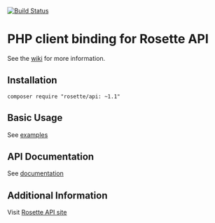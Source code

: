 [![Build Status](https://travis-ci.org/rosette-api/php.svg?branch=master)](https://travis-ci.org/rosette-api/php)

PHP client binding for Rosette API
==================================

See the [wiki](https://github.com/rosette-api/php/wiki) for more information.

Installation
------------

`composer require "rosette/api: ~1.1"`

Basic Usage
-----------

See [examples](examples)

API Documentation
-----------------

See [documentation](http://rosette-api.github.io/php)

Additional Information
----------------------

Visit [Rosette API site](https://developer.rosette.com)

